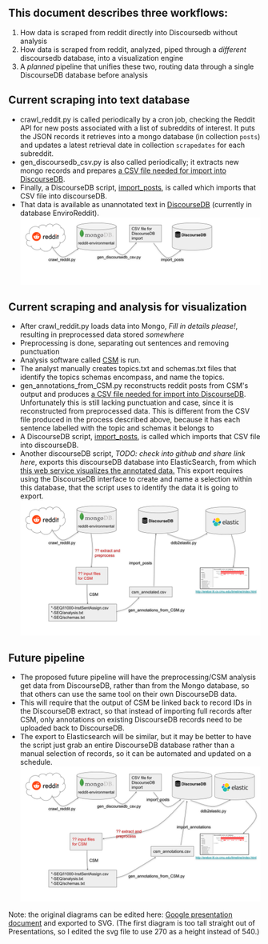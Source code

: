 
## This document describes three workflows:
  1. How data is scraped from reddit directly into Discoursedb without analysis
  2. How data is scraped from reddit, analyzed, piped through a *different* discoursedb database, into a visualization engine
  3. A *planned* pipeline that unifies these two, routing data through a single DiscourseDB database before analysis

## Current scraping into text database
  * crawl_reddit.py is called periodically by a cron job, checking the Reddit API for new posts associated with a list of subreddits of interest.  It puts the JSON records it retrieves into a mongo database (in collection `posts`) and updates a latest retrieval date in collection `scrapedates` for each subreddit.
  * gen_discoursedb_csv.py is also called periodically; it extracts new mongo records and prepares [a CSV file needed for import into DiscourseDB](https://github.com/DiscourseDB/discoursedb-core/tree/master/discoursedb-io-csv).
  * Finally, a DiscourseDB script, [import_posts](https://github.com/DiscourseDB/discoursedb-core/blob/master/discoursedb-io-csv/import_posts_split), is called which imports that CSV file into discourseDB.
  * That data is available as unannotated text in [DiscourseDB](http://discoursedb.github.io) (currently in database EnviroReddit).
![](images/reddit-to-discoursedb.svg)

## Current scraping and analysis for visualization
  * After crawl_reddit.py loads data into Mongo, *Fill in details please!*, resulting in preprocessed data stored *somewhere*
  * Preprocessing is done, separating out sentences and removing punctuation
  * Analysis software called [CSM](https://github.com/yohanjo/Dialogue-Acts) is run.
  * The analyst manually creates topics.txt and schemas.txt files that identify the topics schemas encompass, and name the topics.
  * gen_annotations_from_CSM.py reconstructs reddit posts from CSM's output and produces [a CSV file needed for import into DiscourseDB](https://github.com/DiscourseDB/discoursedb-core/tree/master/discoursedb-io-csv).  Unfortunately this is still lacking punctuation and case, since it is reconstructed from preprocessed data.  This is different from the CSV file produced in the process described above, because it has each sentence labelled with the topic and schemas it belongs to
  * A DiscourseDB script, [import_posts](https://github.com/DiscourseDB/discoursedb-core/blob/master/discoursedb-io-csv/import_posts_split), is called which imports that CSV file into discourseDB. 
  * Another discourseDB script, *TODO: check into github and share link here*, exports this discourseDB database into ElasticSearch, from which [this web service visualizes the annotated data.](http://erebor.lti.cs.cmu.edu/timeline/index.html)  This export requires using the DiscourseDB interface to create and name a selection within this database, that the script uses to identify the data it is going to export.
![](images/reddit-to-csm.svg)

## Future pipeline
  * The proposed future pipeline will have the preprocessing/CSM analysis get data from DiscourseDB, rather than from the Mongo database, so that others can use the same tool on their own DiscourseDB data.
  * This will require that the output of CSM be linked back to record IDs in the DiscourseDB extract, so that instead of importing full records after CSM, only annotations on existing DiscourseDB records need to be uploaded back to DiscourseDB.
  * The export to Elasticsearch will be similar, but it may be better to have the script just grab an entire DiscourseDB database rather than a manual selection of records, so it can be automated and updated on a schedule. 
![](images/discoursedb-to-csm.svg)

Note: the original diagrams can be edited here: [Google presentation document](https://docs.google.com/presentation/d/1PVBqB9JszFavSs7fRTzZDT2bMSakVAS9y4JjEq8TZrM/edit#slide=id.g5195033c36_0_91) and exported to SVG. (The first diagram is too tall straight out of Presentations, so I edited the svg file to use 270 as a height instead of 540.)
